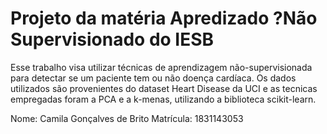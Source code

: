 # Projeto da matéria Apredizado ?Não Supervisionado do IESB

Esse trabalho visa utilizar técnicas de aprendizagem não-supervisionada para detectar se um paciente tem ou não doença cardíaca. 
Os dados utilizados são provenientes do dataset Heart Disease da UCI e as tecnicas empregadas foram a PCA e a k-menas, 
utilizando a biblioteca scikit-learn.

Nome: Camila Gonçalves de Brito Matrícula: 1831143053
